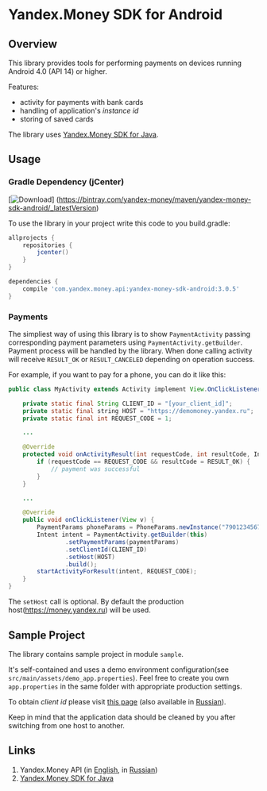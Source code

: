 # Yandex.Money SDK for Android

## Overview

This library provides tools for performing payments on devices running Android 4.0 (API 14) or
higher.

Features:

* activity for payments with bank cards
* handling of application's *instance id*
* storing of saved cards

The library uses [Yandex.Money SDK for Java][1].

## Usage

### Gradle Dependency (jCenter)

[![Download](https://api.bintray.com/packages/yandex-money/maven/yandex-money-sdk-android/images/download.svg)]
(https://bintray.com/yandex-money/maven/yandex-money-sdk-android/_latestVersion)

To use the library in your project write this code to you build.gradle:

```groovy
allprojects {
    repositories {
        jcenter()
    }
}

dependencies {
    compile 'com.yandex.money.api:yandex-money-sdk-android:3.0.5'
}
```

### Payments

The simpliest way of using this library is to show `PaymentActivity` passing corresponding payment
parameters using `PaymentActivity.getBuilder`. Payment process will be
handled by the library. When done calling activity will receive `RESULT_OK` or `RESULT_CANCELED`
depending on operation success.

For example, if you want to pay for a phone, you can do it like this:

```Java
public class MyActivity extends Activity implement View.OnClickListener {

    private static final String CLIENT_ID = "[your_client_id]";
    private static final string HOST = "https://demomoney.yandex.ru";
    private static final int REQUEST_CODE = 1;

    ...

    @Override
    protected void onActivityResult(int requestCode, int resultCode, Intent data) {
        if (requestCode == REQUEST_CODE && resultCode = RESULT_OK) {
            // payment was successful
        }
    }

    ...

    @Override
    public void onClickListener(View v) {
        PaymentParams phoneParams = PhoneParams.newInstance("79012345678", new BigDecimal(100.0))
        Intent intent = PaymentActivity.getBuilder(this)
                .setPaymentParams(paymentParams)
                .setClientId(CLIENT_ID)
                .setHost(HOST)
                .build();
        startActivityForResult(intent, REQUEST_CODE);
    }
}
```

The `setHost` call is optional. By default the production host(https://money.yandex.ru) will be
used.

## Sample Project

The library contains sample project in module `sample`.

It's self-contained and uses a demo environment configuration(see
`src/main/assets/demo_app.properties`). Feel free to create you own `app.properties` in the same
folder with appropriate production settings.

To obtain *client id* please visit [this page][2] (also available in [Russian][3]).

Keep in mind that the application data should be cleaned by you after switching from one host to
another.

## Links

1. Yandex.Money API (in [English][4], in [Russian][5])
2. [Yandex.Money SDK for Java][1]

[1]: https://github.com/yandex-money/yandex-money-sdk-java
[2]: http://api.yandex.com/money/doc/dg/tasks/register-client.xml
[3]: http://api.yandex.ru/money/doc/dg/tasks/register-client.xml
[4]: http://api.yandex.com/money/
[5]: http://api.yandex.ru/money/
